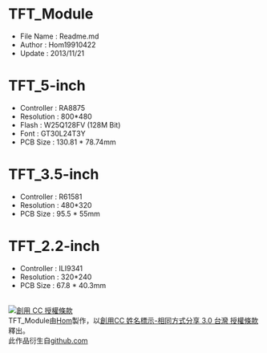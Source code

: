 TFT_Module
========
* File Name   : Readme.md
* Author      : Hom19910422
* Update      : 2013/11/21


TFT_5-inch
========
* Controller : RA8875
* Resolution : 800*480
* Flash      : W25Q128FV (128M Bit)
* Font       : GT30L24T3Y
* PCB Size   : 130.81 * 78.74mm  


TFT_3.5-inch
========
* Controller : R61581
* Resolution : 480*320
* PCB Size   : 95.5 * 55mm  


TFT_2.2-inch
========
* Controller : ILI9341
* Resolution : 320*240
* PCB Size   : 67.8 * 40.3mm  
  
  
<br>  
<a rel="license" href="http://creativecommons.org/licenses/by-sa/3.0/tw/deed.zh_TW"><img alt="創用 CC 授權條款" style="border-width:0" src="http://i.creativecommons.org/l/by-sa/3.0/tw/88x31.png" /></a><br /><span xmlns:dct="http://purl.org/dc/terms/" property="dct:title">TFT_Module</span>由<a xmlns:cc="http://creativecommons.org/ns#" href="https://plus.google.com/u/0/112822505513154783828/posts" property="cc:attributionName" rel="cc:attributionURL">Hom</a>製作，以<a rel="license" href="http://creativecommons.org/licenses/by-sa/3.0/tw/deed.zh_TW">創用CC 姓名標示-相同方式分享 3.0 台灣 授權條款</a>釋出。<br />此作品衍生自<a xmlns:dct="http://purl.org/dc/terms/" href="https://github.com/Hom19910422" rel="dct:source">github.com</a>
